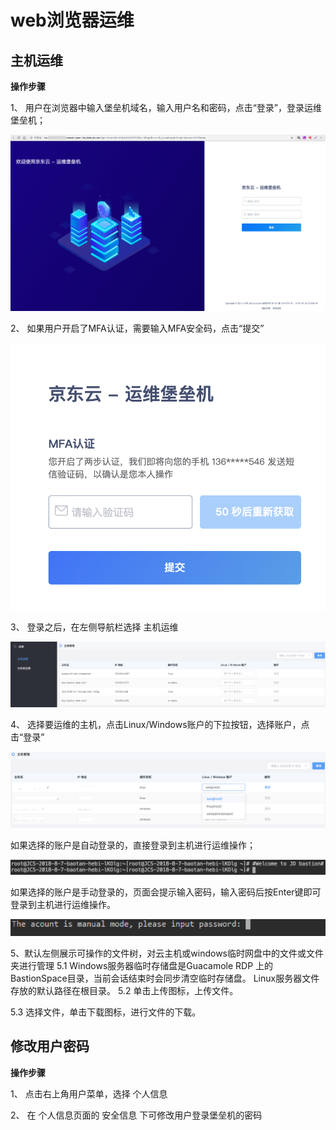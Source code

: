 # web浏览器运维


## 主机运维

**操作步骤**

1、 用户在浏览器中输入堡垒机域名，输入用户名和密码，点击“登录”，登录运维堡垒机；

![](/image/Bastion/login-ins.png) 

2、 如果用户开启了MFA认证，需要输入MFA安全码，点击“提交”

![](/image/Bastion/mfa.png) 

3、 登录之后，在左侧导航栏选择 主机运维 

![](/image/Bastion/operate1.png) 

4、 选择要运维的主机，点击Linux/Windows账户的下拉按钮，选择账户，点击“登录”

![](/image/Bastion/operate2.png) 

如果选择的账户是自动登录的，直接登录到主机进行运维操作；

![](/image/Bastion/operate3.png) 

如果选择的账户是手动登录的，页面会提示输入密码，输入密码后按Enter键即可登录到主机进行运维操作。

![](/image/Bastion/operate4.png) 

5、默认左侧展示可操作的文件树，对云主机或windows临时网盘中的文件或文件夹进行管理
  5.1 Windows服务器临时存储盘是Guacamole RDP 上的BastionSpace目录，当前会话结束时会同步清空临时存储盘。
      Linux服务器文件存放的默认路径在根目录。
  5.2 单击上传图标，上传文件。
  
  
  5.3 选择文件，单击下载图标，进行文件的下载。
  

## 修改用户密码

**操作步骤**

1、 点击右上角用户菜单，选择 个人信息

2、 在 个人信息页面的 安全信息 下可修改用户登录堡垒机的密码
 
